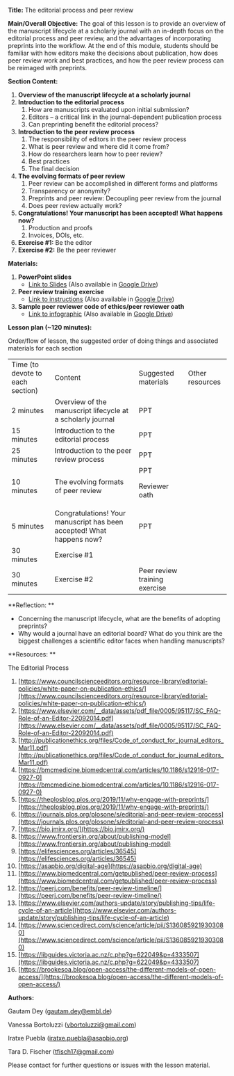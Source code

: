 **Title:** The editorial process and peer review

**Main/Overall Objective:** The goal of this lesson is to provide an overview of the manuscript lifecycle at a scholarly journal with an in-depth focus on the editorial process and peer review, and the advantages of incorporating preprints into the workflow. At the end of this module, students should be familiar with how editors make the decisions about publication, how does peer review work and best practices, and how the peer review process can be reimaged with preprints.

**Section Content:**



1. **Overview of the manuscript lifecycle at a scholarly journal**
2. **Introduction to the editorial process**
    1. How are manuscripts evaluated upon initial submission?
    2. Editors – a critical link in the journal-dependent publication process
    3. Can preprinting benefit the editorial process?
3. **Introduction to the peer review process**
    1. The responsibility of editors in the peer review process
    2. What is peer review and where did it come from?
    3. How do researchers learn how to peer review?
    4. Best practices
    5. The final decision
4. **The evolving formats of peer review**
    1. Peer review can be accomplished in different forms and platforms
    2. Transparency or anonymity?
    3. Preprints and peer review: Decoupling peer review from the journal
    4. Does peer review actually work?
5. **Congratulations! Your manuscript has been accepted! What happens now?**
    1. Production and proofs
    2. Invoices, DOIs, etc.
6. **Exercise #1:** Be the editor
7. **Exercise #2:** Be the peer reviewer

**Materials:**



1. **PowerPoint slides**
    * [Link to Slides](./PeerReview_Editorial_20210524.pptx.pdf) (Also available in [Google Drive](https://drive.google.com/file/d/1y-Y_3o_hM-d3uqdJs8lYrFSj9f1vwcIq/view?usp=sharing))
2. **Peer review training exercise**
    * [Link to instructions](./PeerReview_Editorial_Teaching_Exercise_20210524.md) (Also available in [Google Drive](https://docs.google.com/document/d/16CkhEQtCR4YI6QcurGvJaobiOZZBzw4oEswNYqJaYBw/edit?usp=sharing))
3. **Sample peer reviewer code of ethics/peer reviewer oath**
    * [Link to infographic](./Reviewer_Oath_20210524.md) (Also available in [Google Drive](https://docs.google.com/document/d/17c9vRjijcvjmO8dkNurA7ImhPbgt9Q3cbTEOo6YGVKI/edit?usp=sharing))

**Lesson plan (~120 minutes):**

Order/flow of lesson, the suggested order of doing things and associated materials for each section


<table>
  <tr>
   <td>Time (to devote to each section)
   </td>
   <td>Content
   </td>
   <td>Suggested materials
   </td>
   <td>Other resources
   </td>
  </tr>
  <tr>
   <td>2 minutes
   </td>
   <td>Overview of the manuscript lifecycle at a scholarly journal
   </td>
   <td>PPT
   </td>
   <td>
   </td>
  </tr>
  <tr>
   <td>15 minutes
   </td>
   <td>Introduction to the editorial process
   </td>
   <td>PPT
   </td>
   <td>
   </td>
  </tr>
  <tr>
   <td>25 minutes
   </td>
   <td>Introduction to the peer review process
   </td>
   <td>PPT
   </td>
   <td>
   </td>
  </tr>
  <tr>
   <td>10 minutes
   </td>
   <td>The evolving formats of peer review
   </td>
   <td>PPT
<p>
    Reviewer oath</p>
   </td>
   <td>
   </td>
  </tr>
  <tr>
   <td>5 minutes
   </td>
   <td>Congratulations! Your manuscript has been accepted! What happens now?
   </td>
   <td>PPT
   </td>
   <td>
   </td>
  </tr>
  <tr>
   <td>30 minutes
   </td>
   <td>Exercise #1
   </td>
   <td>
   </td>
   <td>
   </td>
  </tr>
  <tr>
   <td>30 minutes
   </td>
   <td>Exercise #2
   </td>
   <td>Peer review training exercise
   </td>
   <td>
   </td>
  </tr>
</table>


**Reflection: **



*   Concerning the manuscript lifecycle, what are the benefits of adopting preprints?
*   Why would a journal have an editorial board? What do you think are the biggest challenges a scientific editor faces when handling manuscripts?

**Resources: **

The Editorial Process



1. [https://www.councilscienceeditors.org/resource-library/editorial-policies/white-paper-on-publication-ethics/](https://www.councilscienceeditors.org/resource-library/editorial-policies/white-paper-on-publication-ethics/)
2. [https://www.elsevier.com/__data/assets/pdf_file/0005/95117/SC_FAQ-Role-of-an-Editor-22092014.pdf](https://www.elsevier.com/__data/assets/pdf_file/0005/95117/SC_FAQ-Role-of-an-Editor-22092014.pdf)
3. [http://publicationethics.org/files/Code_of_conduct_for_journal_editors_Mar11.pdf](http://publicationethics.org/files/Code_of_conduct_for_journal_editors_Mar11.pdf)
4. [https://bmcmedicine.biomedcentral.com/articles/10.1186/s12916-017-0927-0](https://bmcmedicine.biomedcentral.com/articles/10.1186/s12916-017-0927-0)
5. [https://theplosblog.plos.org/2019/11/why-engage-with-preprints/](https://theplosblog.plos.org/2019/11/why-engage-with-preprints/)
6. [https://journals.plos.org/plosone/s/editorial-and-peer-review-process](https://journals.plos.org/plosone/s/editorial-and-peer-review-process)
7. [https://bio.jmirx.org/](https://bio.jmirx.org/)
8. [https://www.frontiersin.org/about/publishing-model](https://www.frontiersin.org/about/publishing-model)
9. [https://elifesciences.org/articles/36545](https://elifesciences.org/articles/36545)
10. [https://asapbio.org/digital-age](https://asapbio.org/digital-age)
11. [https://www.biomedcentral.com/getpublished/peer-review-process](https://www.biomedcentral.com/getpublished/peer-review-process)
12. [https://peerj.com/benefits/peer-review-timeline/](https://peerj.com/benefits/peer-review-timeline/)
13. [https://www.elsevier.com/authors-update/story/publishing-tips/life-cycle-of-an-article](https://www.elsevier.com/authors-update/story/publishing-tips/life-cycle-of-an-article)
14. [https://www.sciencedirect.com/science/article/pii/S1360859219303080](https://www.sciencedirect.com/science/article/pii/S1360859219303080)
15. [https://libguides.victoria.ac.nz/c.php?g=622049&p=4333507](https://libguides.victoria.ac.nz/c.php?g=622049&p=4333507)
16. [https://brookesoa.blog/open-access/the-different-models-of-open-access/](https://brookesoa.blog/open-access/the-different-models-of-open-access/)

**Authors:**

Gautam Dey ([gautam.dey@embl.de](mailto:gautam.dey@embl.de))

Vanessa Bortoluzzi ([vbortoluzzi@gmail.com](mailto:vbortoluzzi@gmail.com))

Iratxe Puebla ([iratxe.puebla@asapbio.org](mailto:iratxe.puebla@asapbio.org))

Tara D. Fischer ([tfisch17@gmail.com](mailto:tfisch17@gmail.com))

Please contact for further questions or issues with the lesson material.
